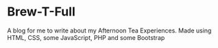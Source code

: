 # Brew-T-Full
A blog for me to write about my Afternoon Tea Experiences. Made using HTML, CSS, some JavaScript, PHP and some Bootstrap
